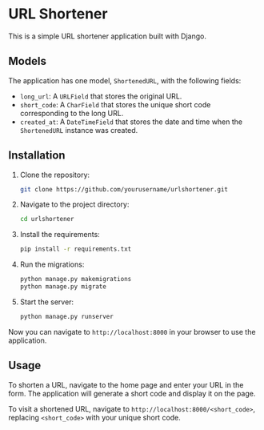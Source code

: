 # URL Shortener

This is a simple URL shortener application built with Django.

## Models

The application has one model, `ShortenedURL`, with the following fields:

- `long_url`: A `URLField` that stores the original URL.
- `short_code`: A `CharField` that stores the unique short code corresponding to the long URL.
- `created_at`: A `DateTimeField` that stores the date and time when the `ShortenedURL` instance was created.

## Installation

1. Clone the repository:
    ```bash
    git clone https://github.com/yourusername/urlshortener.git
    ```

2. Navigate to the project directory:
    ```bash
    cd urlshortener
    ```

3. Install the requirements:
    ```bash
    pip install -r requirements.txt
    ```

4. Run the migrations:
    ```bash
    python manage.py makemigrations
    python manage.py migrate
    ```

5. Start the server:
    ```bash
    python manage.py runserver
    ```

Now you can navigate to `http://localhost:8000` in your browser to use the application.

## Usage

To shorten a URL, navigate to the home page and enter your URL in the form. The application will generate a short code and display it on the page.

To visit a shortened URL, navigate to `http://localhost:8000/<short_code>`, replacing `<short_code>` with your unique short code.
